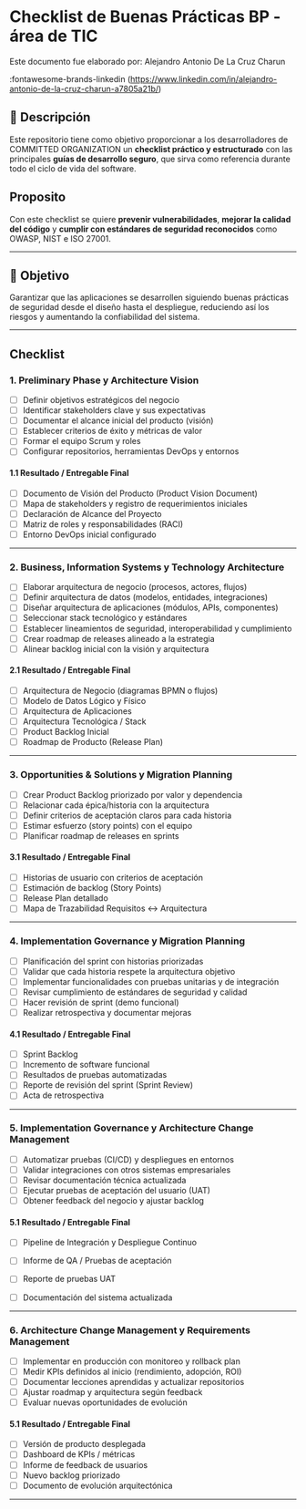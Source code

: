 # Checklist de Buenas Prácticas BP - área de TIC

Este documento fue elaborado por: Alejandro Antonio De La Cruz Charun

:fontawesome-brands-linkedin (https://www.linkedin.com/in/alejandro-antonio-de-la-cruz-charun-a7805a21b/)


## 📌 Descripción
Este repositorio tiene como objetivo proporcionar a los desarrolladores de COMMITTED ORGANIZATION un **checklist práctico y estructurado** con las principales **guías de desarrollo seguro**, que sirva como referencia durante todo el ciclo de vida del software.  

## Proposito
Con este checklist se quiere **prevenir vulnerabilidades**, **mejorar la calidad del código** y **cumplir con estándares de seguridad reconocidos** como OWASP, NIST e ISO 27001.

---

## 🎯 Objetivo
Garantizar que las aplicaciones se desarrollen siguiendo buenas prácticas de seguridad desde el diseño hasta el despliegue, reduciendo así los riesgos y aumentando la confiabilidad del sistema.

---

## Checklist

### 1. Preliminary Phase y Architecture Vision

- [ ] Definir objetivos estratégicos del negocio
- [ ] Identificar stakeholders clave y sus expectativas
- [ ] Documentar el alcance inicial del producto (visión)
- [ ] Establecer criterios de éxito y métricas de valor
- [ ] Formar el equipo Scrum y roles
- [ ] Configurar repositorios, herramientas DevOps y entornos

#### 1.1 Resultado / Entregable Final

- [ ] Documento de Visión del Producto (Product Vision Document)
- [ ] Mapa de stakeholders y registro de requerimientos iniciales
- [ ] Declaración de Alcance del Proyecto
- [ ] Matriz de roles y responsabilidades (RACI)
- [ ] Entorno DevOps inicial configurado

---

### 2. Business, Information Systems y Technology Architecture

- [ ] Elaborar arquitectura de negocio (procesos, actores, flujos) 
- [ ] Definir arquitectura de datos (modelos, entidades, integraciones) 
- [ ] Diseñar arquitectura de aplicaciones (módulos, APIs, componentes) 
- [ ] Seleccionar stack tecnológico y estándares
- [ ] Establecer lineamientos de seguridad, interoperabilidad y cumplimiento 
- [ ] Crear roadmap de releases alineado a la estrategia
- [ ] Alinear backlog inicial con la visión y arquitectura

#### 2.1 Resultado / Entregable Final

- [ ] Arquitectura de Negocio (diagramas BPMN o flujos)
- [ ] Modelo de Datos Lógico y Físico
- [ ] Arquitectura de Aplicaciones
- [ ] Arquitectura Tecnológica / Stack
- [ ] Product Backlog Inicial
- [ ] Roadmap de Producto (Release Plan)

---

### 3. Opportunities & Solutions y Migration Planning

- [ ] Crear Product Backlog priorizado por valor y dependencia  
- [ ] Relacionar cada épica/historia con la arquitectura 
- [ ] Definir criterios de aceptación claros para cada historia  
- [ ] Estimar esfuerzo (story points) con el equipo
- [ ] Planificar roadmap de releases en sprints  

#### 3.1 Resultado / Entregable Final

- [ ] Historias de usuario con criterios de aceptación
- [ ] Estimación de backlog (Story Points)
- [ ] Release Plan detallado
- [ ] Mapa de Trazabilidad Requisitos ↔ Arquitectura

---

### 4. Implementation Governance y Migration Planning

- [ ] Planificación del sprint con historias priorizadas 
- [ ] Validar que cada historia respete la arquitectura objetivo
- [ ] Implementar funcionalidades con pruebas unitarias y de integración  
- [ ] Revisar cumplimiento de estándares de seguridad y calidad
- [ ] Hacer revisión de sprint (demo funcional)
- [ ] Realizar retrospectiva y documentar mejoras 

#### 4.1 Resultado / Entregable Final

- [ ] Sprint Backlog
- [ ] Incremento de software funcional
- [ ] Resultados de pruebas automatizadas
- [ ] Reporte de revisión del sprint (Sprint Review)
- [ ] Acta de retrospectiva

---

### 5. Implementation Governance y Architecture Change Management

- [ ] Automatizar pruebas (CI/CD) y despliegues en entornos 
- [ ] Validar integraciones con otros sistemas empresariales 
- [ ] Revisar documentación técnica actualizada
- [ ] Ejecutar pruebas de aceptación del usuario (UAT)  
- [ ] Obtener feedback del negocio y ajustar backlog 

#### 5.1 Resultado / Entregable Final

- [ ] Pipeline de Integración y Despliegue Continuo
- [ ] Informe de QA / Pruebas de aceptación
- [ ] Reporte de pruebas UAT
- [ ] Documentación del sistema actualizada


---

### 6. Architecture Change Management y Requirements Management

- [ ] Implementar en producción con monitoreo y rollback plan  
- [ ] Medir KPIs definidos al inicio (rendimiento, adopción, ROI) 
- [ ] Documentar lecciones aprendidas y actualizar repositorios 
- [ ] Ajustar roadmap y arquitectura según feedback 
- [ ] Evaluar nuevas oportunidades de evolución  

#### 5.1 Resultado / Entregable Final

- [ ] Versión de producto desplegada
- [ ] Dashboard de KPIs / métricas
- [ ] Informe de feedback de usuarios
- [ ] Nuevo backlog priorizado
- [ ] Documento de evolución arquitectónica

---


